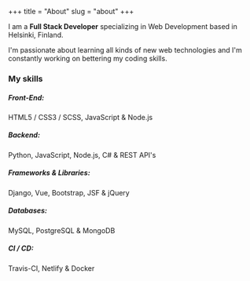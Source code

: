 +++
title = "About"
slug = "about"
+++

I am a **Full Stack Developer** specializing in Web Development based in Helsinki, Finland.

I'm passionate about learning all kinds of new web technologies and I'm constantly working on bettering my coding skills.

### My skills

##### Front-End:

HTML5 / CSS3 / SCSS, JavaScript & Node.js

##### Backend:

Python, JavaScript, Node.js, C# & REST API's

##### Frameworks & Libraries:

Django, Vue, Bootstrap, JSF & jQuery

##### Databases:

MySQL, PostgreSQL & MongoDB

##### CI / CD:

Travis-CI, Netlify & Docker
